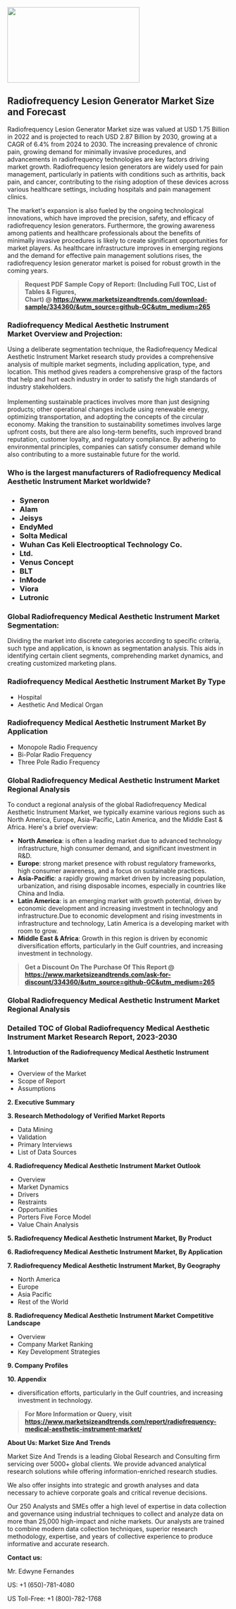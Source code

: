 <p><img class="alignnone size-medium wp-image-20088" src="https://ffe5etoiles.com/wp-content/uploads/2024/12/MST1-300x171.png" alt="" width="300" height="171" /></p><h2>Radiofrequency Lesion Generator Market Size and Forecast</h2><p>Radiofrequency Lesion Generator Market size was valued at USD 1.75 Billion in 2022 and is projected to reach USD 2.87 Billion by 2030, growing at a CAGR of 6.4% from 2024 to 2030. The increasing prevalence of chronic pain, growing demand for minimally invasive procedures, and advancements in radiofrequency technologies are key factors driving market growth. Radiofrequency lesion generators are widely used for pain management, particularly in patients with conditions such as arthritis, back pain, and cancer, contributing to the rising adoption of these devices across various healthcare settings, including hospitals and pain management clinics.</p><p>The market's expansion is also fueled by the ongoing technological innovations, which have improved the precision, safety, and efficacy of radiofrequency lesion generators. Furthermore, the growing awareness among patients and healthcare professionals about the benefits of minimally invasive procedures is likely to create significant opportunities for market players. As healthcare infrastructure improves in emerging regions and the demand for effective pain management solutions rises, the radiofrequency lesion generator market is poised for robust growth in the coming years.</p></p><blockquote id="" class=""><strong>Request PDF Sample Copy of Report: (Including Full TOC, List of Tables &amp; Figures, Chart)&nbsp;@&nbsp;<strong><a href="https://www.marketsizeandtrends.com/download-sample/334360/&utm_source=github-GC&utm_medium=265" target="_blank">https://www.marketsizeandtrends.com/download-sample/334360/&utm_source=github-GC&utm_medium=265</a></strong></strong></blockquote><h3 id="" class="">Radiofrequency Medical Aesthetic Instrument Market&nbsp;Overview and Projection:</h3><p id="" class="">Using a deliberate segmentation technique, the Radiofrequency Medical Aesthetic Instrument Market research study provides a comprehensive analysis of multiple market segments, including application, type, and location. This method gives readers a comprehensive grasp of the factors that help and hurt each industry in order to satisfy the high standards of industry stakeholders. <br /> <br />Implementing sustainable practices involves more than just designing products; other operational changes include using renewable energy, optimizing transportation, and adopting the concepts of the circular economy. Making the transition to sustainability sometimes involves large upfront costs, but there are also long-term benefits, such improved brand reputation, customer loyalty, and regulatory compliance. By adhering to environmental principles, companies can satisfy consumer demand while also contributing to a more sustainable future for the world.</p><h3 id="" class="">Who is the largest manufacturers of&nbsp;Radiofrequency Medical Aesthetic Instrument Market worldwide?</h3><h3 class=""><p><ul><li>Syneron </li><li> Alam </li><li> Jeisys </li><li> EndyMed </li><li> Solta Medical </li><li> Wuhan Cas Keli Electrooptical Technology Co. </li><li> Ltd. </li><li> Venus Concept </li><li> BLT </li><li> InMode </li><li> Viora </li><li> Lutronic</li></ul></p></h3><h3 id="" class="">Global&nbsp;Radiofrequency Medical Aesthetic Instrument Market Segmentation:</h3><p id="" class="">Dividing the market into discrete categories according to specific criteria, such type and application, is known as segmentation analysis. This aids in identifying certain client segments, comprehending market dynamics, and creating customized marketing plans.</p><h3 id="" class="">Radiofrequency Medical Aesthetic Instrument Market&nbsp;By Type</h3><p><p><ul><li>Hospital</li><li> Aesthetic And Medical Organ</p></li></ul></p></p><h3 id="" class="">Radiofrequency Medical Aesthetic Instrument Market&nbsp;By Application</h3><p class=""><p><ul><li>Monopole Radio Frequency</li><li> Bi-Polar Radio Frequency</li><li> Three Pole Radio Frequency</li></ul></p></p><h3 id="" class="">Global Radiofrequency Medical Aesthetic Instrument Market Regional Analysis</h3><p id="" class="">To conduct a regional analysis of the global Radiofrequency Medical Aesthetic Instrument Market, we typically examine various regions such as North America, Europe, Asia-Pacific, Latin America, and the Middle East &amp; Africa. Here's a brief overview:</p><ul><li><strong>North America</strong>: is often a leading market due to advanced technology infrastructure, high consumer demand, and significant investment in R&amp;D.</li><li><strong>Europe</strong>: strong market presence with robust regulatory frameworks, high consumer awareness, and a focus on sustainable practices.</li><li><strong>Asia-Pacific</strong>: a rapidly growing market driven by increasing population, urbanization, and rising disposable incomes, especially in countries like China and India.</li><li><strong>Latin America</strong>: is an emerging market with growth potential, driven by economic development and increasing investment in technology and infrastructure.Due to economic development and rising investments in infrastructure and technology, Latin America is a developing market with room to grow.</li><li><strong>Middle East &amp; Africa</strong>: Growth in this region is driven by economic diversification efforts, particularly in the Gulf countries, and increasing investment in technology.</li></ul><blockquote id="" class=""><strong>Get a Discount On The Purchase Of This Report @ <strong><a href="https://www.marketsizeandtrends.com/ask-for-discount/334360/&utm_source=github-GC&utm_medium=265" target="_blank">https://www.marketsizeandtrends.com/ask-for-discount/334360/&utm_source=github-GC&utm_medium=265</a></strong></strong></blockquote><h3 id="" class="">Global Radiofrequency Medical Aesthetic Instrument Market Regional Analysis</h3><h3 id="" class="">Detailed TOC of Global Radiofrequency Medical Aesthetic Instrument Market Research Report, 2023-2030</h3><p id="" class=""><strong>1. Introduction of the Radiofrequency Medical Aesthetic Instrument Market</strong></p><ul><li>Overview of the Market</li><li>Scope of Report</li><li>Assumptions</li></ul><p id="" class=""><strong>2. Executive Summary</strong></p><p id="" class=""><strong>3. Research Methodology of Verified Market Reports</strong></p><ul><li>Data Mining</li><li>Validation</li><li>Primary Interviews</li><li>List of Data Sources</li></ul><p id="" class=""><strong>4. Radiofrequency Medical Aesthetic Instrument Market Outlook</strong></p><ul><li>Overview</li><li>Market Dynamics</li><li>Drivers</li><li>Restraints</li><li>Opportunities</li><li>Porters Five Force Model</li><li>Value Chain Analysis</li></ul><p id="" class=""><strong>5. Radiofrequency Medical Aesthetic Instrument Market, By Product</strong></p><p id="" class=""><strong>6. Radiofrequency Medical Aesthetic Instrument Market, By Application</strong></p><p id="" class=""><strong>7. Radiofrequency Medical Aesthetic Instrument Market, By Geography</strong></p><ul><li>North America</li><li>Europe</li><li>Asia Pacific</li><li>Rest of the World</li></ul><p id="" class=""><strong>8. Radiofrequency Medical Aesthetic Instrument Market Competitive Landscape</strong></p><ul><li>Overview</li><li>Company Market Ranking</li><li>Key Development Strategies</li></ul><p id="" class=""><strong>9. Company Profiles</strong></p><p id="" class=""><strong>10. Appendix</strong></p><ul><li>diversification efforts, particularly in the Gulf countries, and increasing investment in technology.</li></ul><blockquote id="" class=""><strong>For More Information or Query, visit <strong><strong><a href="https://www.marketsizeandtrends.com/report/radiofrequency-medical-aesthetic-instrument-market/" target="_blank">https://www.marketsizeandtrends.com/report/radiofrequency-medical-aesthetic-instrument-market/</a></strong></strong></strong></blockquote><p id="" class=""><strong>About Us: Market Size And Trends</strong></p><p id="" class="">Market Size And Trends is a leading Global Research and Consulting firm servicing over 5000+ global clients. We provide advanced analytical research solutions while offering information-enriched research studies.</p><p id="" class="">We also offer insights into strategic and growth analyses and data necessary to achieve corporate goals and critical revenue decisions.</p><p id="" class="">Our 250 Analysts and SMEs offer a high level of expertise in data collection and governance using industrial techniques to collect and analyze data on more than 25,000 high-impact and niche markets. Our analysts are trained to combine modern data collection techniques, superior research methodology, expertise, and years of collective experience to produce informative and accurate research.</p><p id="" class=""><strong>Contact us:</strong></p><p id="" class="">Mr. Edwyne Fernandes</p><p id="" class="">US: +1 (650)-781-4080</p><p id="" class="">US Toll-Free: +1 (800)-782-1768</p>
